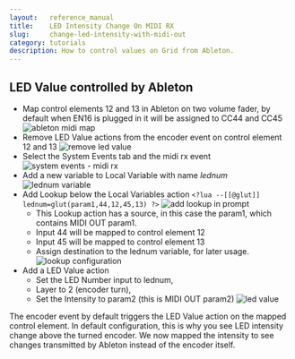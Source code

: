 ```yaml
---
layout:   reference_manual
title:    LED Intensity Change On MIDI RX
slug:     change-led-intensity-with-midi-out
category: tutorials
description: How to control values on Grid from Ableton.
---
```


## LED Value controlled by Ableton

- Map control elements 12 and 13 in Ableton on two volume fader, by default when EN16 is plugged in it will be assigned to CC44 and CC45
  ![ableton midi map](https://intech.studio/_cms/2021-06-30/ableton_map.png)
- Remove LED Value actions from the encoder event on control element 12 and 13
  ![remove led value](https://intech.studio/_cms/2021-06-30/remove_led_val.png)
- Select the System Events tab and the midi rx event
  ![system events - midi rx](https://intech.studio/_cms/2021-06-30/ui_system_midi_rx.png)
- Add a new variable to Local Variable with name *lednum*
  ![lednum variable](https://intech.studio/_cms/2021-06-30/lednum_var.png)
- Add Lookup <span class="font-bold text-yellow-400">below</span> the Local Variables action
  `<?lua --[[@glut]] lednum=glut(param1,44,12,45,13) ?>`
  ![add lookup in prompt](https://intech.studio/_cms/2021-06-30/add_lookup.png)
  - This Lookup action has a source, in this case the param1, which contains MIDI OUT param1.
  - Input 44 will be mapped to control element 12
  - Input 45 will be mapped to control element 13
  - Assign destination to the lednum variable, for later usage.
  ![lookup configuration](https://intech.studio/_cms/2021-06-30/lookup_2.png)
- Add a LED Value action
  - Set the LED Number input to lednum, 
  - Layer to 2 (encoder turn),
  - Set the Intensity to param2 (this is MIDI OUT param2)
  ![led value](https://intech.studio/_cms/2021-06-30/led_value.png)

The encoder event by default triggers the LED Value action on the mapped control element. 
In default configuration, this is why you see LED intensity change above the turned encoder. 
We now mapped the intensity to see changes transmitted by Ableton instead of the encoder itself.